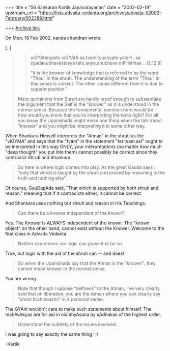 +++
title = "56 Sankaran Kartik Jayanarayanan"
date = "2002-02-19"
upstream_url = "https://lists.advaita-vedanta.org/archives/advaita-l/2002-February/002389.html"

+++
[Archive link](https://lists.advaita-vedanta.org/archives/advaita-l/2002-February/002389.html)

On Mon, 18 Feb 2002, nanda chandran wrote:

[..]

> >viGYAteryastu viGYAtA sa tvamityuchyate yataH .
> >sa syadanubhavastasya tato.anyo.anubhavo mR^ishhaa .. (2.12.8)
> >
> >"It is the knower of knowledge that is referred to by the word "Thou" in
> >the shruti. The understanding of the term "Thou" in this sense is correct.
> >The other sense different from it is due to superimposition."
>
> Mere quotations from Shruti are hardly proof enough to substantiate the
> argument that the Self is the "knower" as it is understood in the normal
> sense. Because the fundamental question here would be : how would you know
> that you're interpreting the texts right? For all you know the Upanishads
> might mean one thing when the talk about "knower" and you might be
> interpreting it in some other way.
>

When Shankara Himself interprets the "Atman" in the shruti as the
"viGYAtA" and says that the "tvam" in the statement "tat tvam asi" ought
to be interpreted in this way ONLY, your interpretations (no matter how
much "deep thought" you put into them) cannot possibly be correct since
they contradict Shruti and Shankara.

> So here is where logic comes into play. As the great Gauda says : "only that
> which is taught by the shruti and proved by reasoning is the truth and
> nothing else".
>

Of course, GauDapAda said, "That which is supported by *both* shruti and
reason," meaning that if it contradicts either, it cannot be correct.

And Shankara uses nothing but shruti and reason in His Teachings.

> Can there be a knower independent of the known?
>

Yes. The Knower is ALWAYS independent of the known. The "known object" on
the other hand, cannot exist without the Knower. Welcome to the first
class in Advaita Vedanta.

> Neither experience nor logic can prove it to be so.
>

True, but logic with the aid of the shruti can -- and does!

> So when the Upanishads say that the Atman is the "knower", they cannot mean
> knower in the normal sense.
>

You are wrong.

> Note that though I oppose "selfness" to the Atman, I've very clearly said
> that on liberation, you are the Atman where you can clearly say "aham
> brahmaasmi" in a personal sense.

The GYAnI wouldn't care to make such statements about himself. The
mahAvAkyas are for aid in nididhyAsana by sAdhakas of the highest order.

> Understand the subtlety of the issues
> involved.
>

I was going to say exactly the same thing :-)

-Kartik

